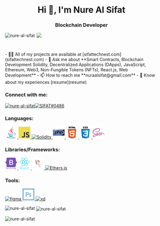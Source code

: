 <h1 align="center">Hi 👋, I'm Nure Al Sifat</h1>
        <h3 align="center">Blockchain Developer</h3>
        <img align='right' width='400' src="https://media.giphy.com/media/i1JHRZSXO9LZZDHqii/giphy.gif"></img>
        <p align="left"> <img src="https://komarev.com/ghpvc/?username=nure-al-sifat&label=Profile%20views&color=0e75b6&style=flat" alt="nure-al-sifat" /> </p>
        <p align="left"> <a href="https://twitter.com/" target="blank"><img src="https://img.shields.io/twitter/follow/?logo=twitter&style=for-the-badge" alt="" /></a> </p>
        - 👨‍💻 All of my projects are available at [sifattechnest.com](sifattechnest.com)
        - 💬 Ask me about **Smart Contracts, Blockchain Development Solidity, Decentralized Applications (DApps), JavaScript, Ethereum, Web3, Non-Fungible Tokens (NFTs), React.js, Web Development**
        - 📫 How to reach me **nuraalsifat@gmail.com**
        - 📄 Know about my experiences [resume](resume)
        <h3 align="left">Connect with me:</h3> 
        <p align="left"><a href="https://www.linkedin.com/in/nure-al-sifat-289731156/" target="blank"><img align="center" src="https://raw.githubusercontent.com/rahuldkjain/github-profile-readme-generator/master/src/images/icons/Social/linked-in-alt.svg" alt="nure-al-sifat" height="30" width="40" /></a><a href="https://discord.gg/SIFAT#0486" target="blank"><img align="center" src="https://raw.githubusercontent.com/rahuldkjain/github-profile-readme-generator/master/src/images/icons/Social/discord.svg" alt="SIFAT#0486" height="30" width="40" /></a></p>
<h3 align="left">Languages:</h3>
        <p align="left">
            <a href="https://www.java.com" target="_blank" rel="noreferrer"> <img src="https://raw.githubusercontent.com/devicons/devicon/master/icons/java/java-original.svg" alt="java" width="40" height="40"/> </a>
             <a href="https://developer.mozilla.org/en-US/docs/Web/JavaScript" target="_blank" rel="noreferrer"> <img src="https://raw.githubusercontent.com/devicons/devicon/master/icons/javascript/javascript-original.svg" alt="javascript" width="40" height="40"/> </a>
             <a href="" target="_blank" rel="noreferrer"> <img src="https://docs.soliditylang.org/en/v0.8.11/_static/logo.svg" alt="Solidity" width="40" height="40"/> </a>
             <a href="" target="_blank" rel="noreferrer"> <img src="https://raw.githubusercontent.com/devicons/devicon/master/icons/php/php-original.svg" alt="PHP" width="40" height="40"/> </a> <a href="https://www.w3.org/html/" target="_blank" rel="noreferrer"> <img src="https://raw.githubusercontent.com/devicons/devicon/master/icons/html5/html5-original-wordmark.svg" alt="html5" width="40" height="40"/> </a> <a href="https://www.w3schools.com/css/" target="_blank" rel="noreferrer"> <img src="https://raw.githubusercontent.com/devicons/devicon/master/icons/css3/css3-original-wordmark.svg" alt="css3" width="40" height="40"/> </a> <a href="https://sass-lang.com" target="_blank" rel="noreferrer"> <img src="https://raw.githubusercontent.com/devicons/devicon/master/icons/sass/sass-original.svg" alt="sass" width="40" height="40"/> </a> </p>
        <h3 align="left">Libraries/Frameworks:</h3>
        <p align="left"><a href="https://getbootstrap.com" target="_blank" rel="noreferrer"> <img src="https://raw.githubusercontent.com/devicons/devicon/master/icons/bootstrap/bootstrap-plain-wordmark.svg" alt="bootstrap" width="40" height="40"/> </a><a href="https://reactjs.org/" target="_blank" rel="noreferrer"> <img src="https://raw.githubusercontent.com/devicons/devicon/master/icons/react/react-original-wordmark.svg" alt="react" width="40" height="40"/> </a><a href="https://web3.js/" target="_blank" rel="noreferrer"> <img src="https://raw.githubusercontent.com/ChainSafe/web3.js/1.x/assets/logo/web3js.svg" alt="web3js" width="40" height="40"/> </a> <a href="" target="_blank" rel="noreferrer"> <img src="https://raw.githubusercontent.com/ethers-io/ethers.js/master/docs/favicon.ico" alt="Ethers.js" width="40" height="40"/> </a></p>
        <h3 align="left">Tools:</h3>
        <p align="left">  <a href="https://www.figma.com/" target="_blank" rel="noreferrer"> <img src="https://www.vectorlogo.zone/logos/figma/figma-icon.svg" alt="figma" width="40" height="40"/> </a>  <a href="https://www.photoshop.com/en" target="_blank" rel="noreferrer"> <img src="https://raw.githubusercontent.com/devicons/devicon/master/icons/photoshop/photoshop-line.svg" alt="photoshop" width="40" height="40"/> </a> <a href="https://www.adobe.com/products/xd.html" target="_blank" rel="noreferrer"> <img src="https://cdn.worldvectorlogo.com/logos/adobe-xd.svg" alt="xd" width="40" height="40"/> </a> </p>
 <p><img align="left" src="https://github-readme-stats.vercel.app/api/top-langs?username=nure-al-sifat&show_icons=true&locale=en&layout=compact" alt="nure-al-sifat" /></p>
        <p>&nbsp;<img align="center" src="https://github-readme-stats.vercel.app/api?username=nure-al-sifat&show_icons=true&locale=en" alt="nure-al-sifat" /></p>
        <p><img align="center" src="https://github-readme-streak-stats.herokuapp.com/?user=nure-al-sifat&" alt="nure-al-sifat" /></p>

